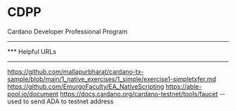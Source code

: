 # CDPP
Cardano Developer Professional Program

**************************************************************
*** Helpful URLs
**************************************************************
https://github.com/mallapurbharat/cardano-tx-sample/blob/main/1_native_exercises/1_simple/exercise1-simpletxfer.md
https://github.com/EmurgoFaculty/EA_NativeScripting
https://able-pool.io/document
https://docs.cardano.org/cardano-testnet/tools/faucet -- used to send ADA to testnet address